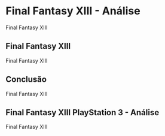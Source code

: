 ---
---

# Final Fantasy XIII - Análise

Final Fantasy XIII

## Final Fantasy XIII

Final Fantasy XIII

## Conclusão

Final Fantasy XIII

## Final Fantasy XIII PlayStation 3 - Análise

Final Fantasy XIII
